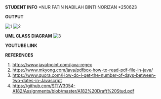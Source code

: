 **STUDENT INFO**
*NUR FATIN NABILAH BINTI NORIZAN
*250623

**OUTPUT**

![1](https://user-images.githubusercontent.com/37392529/57972361-cf045380-79cb-11e9-9dba-db679faf7ba5.PNG)
![2](https://user-images.githubusercontent.com/37392529/57972363-d166ad80-79cb-11e9-87cc-acfc41cf3cf1.PNG)



**UML CLASS DIAGRAM**
![3](https://user-images.githubusercontent.com/37392529/57972434-e6900c00-79cc-11e9-86ba-c7b71fcd0812.PNG)

**YOUTUBE LINK**

**REFERENCES**
1. https://www.javatpoint.com/java-regex
2. https://www.mkyong.com/java/pdfbox-how-to-read-pdf-file-in-java/
3. https://www.quora.com/How-do-I-get-the-number-of-days-between-two-dates-in-Javascript
4. https://github.com/STIW3054-A182/Assignments/blob/master/A182%20Draft%20Stud.pdf
